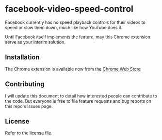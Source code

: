 # facebook-video-speed-control

Facebook currently has no speed playback controls for their videos to speed or
slow them down, much like how YouTube does it.

Until Facebook itself implements the feature, may this Chrome extension serve as
your interim solution.

## Installation

The Chrome extension is available now from the [Chrome Web Store](https://chrome.google.com/webstore/detail/facebook-video-speed-cont/mkpjcmkameikplglemncielacjijggoe)

## Contributing

I will update this document to detail how interested people can contribute to the
code. But everyone is free to file feature requests and bug reports on this repo's
Issues page.

## License

Refer to the [license file](LICENSE).
